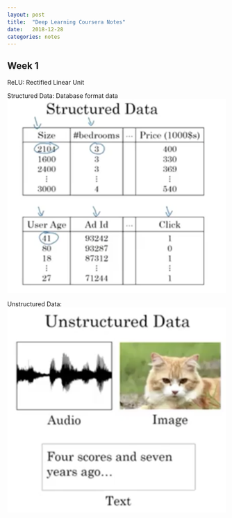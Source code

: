```yaml
---
layout: post
title:  "Deep Learning Coursera Notes"
date:   2018-12-28
categories: notes
---
```


## Week 1
ReLU: Rectified Linear Unit

Structured Data: Database format data
![Structured Data](/post_data/deeplearning/specialization1/structured.png)

Unstructured Data:
![Unstructured Data](/post_data/deeplearning/specialization1/unstructured.png)